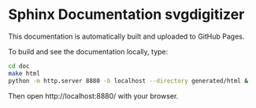# Sphinx Documentation svgdigitizer

This documentation is automatically built and uploaded to GitHub Pages.

To build and see the documentation locally, type:

```sh
cd doc
make html
python -m http.server 8880 -b localhost --directory generated/html &
```

Then open http://localhost:8880/ with your browser.
